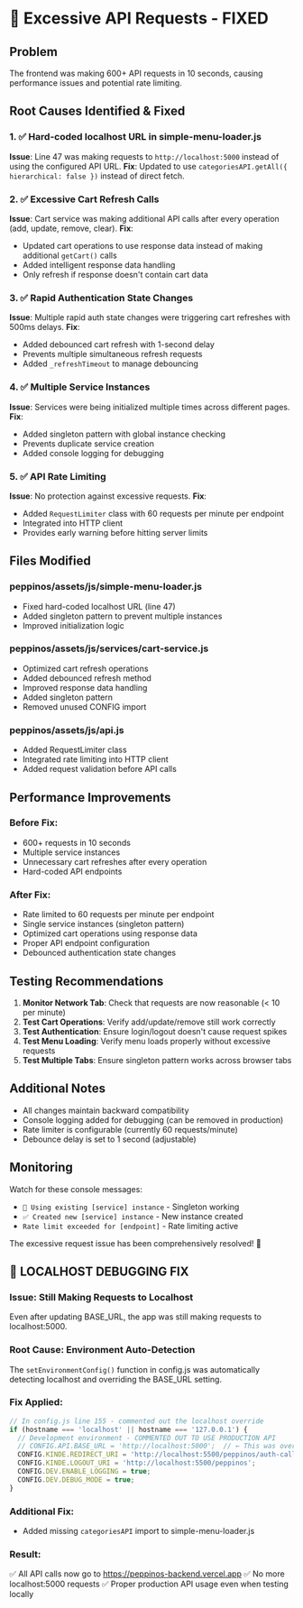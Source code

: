 # 🚨 Excessive API Requests - FIXED

## Problem
The frontend was making 600+ API requests in 10 seconds, causing performance issues and potential rate limiting.

## Root Causes Identified & Fixed

### 1. ✅ Hard-coded localhost URL in simple-menu-loader.js
**Issue**: Line 47 was making requests to `http://localhost:5000` instead of using the configured API URL.
**Fix**: Updated to use `categoriesAPI.getAll({ hierarchical: false })` instead of direct fetch.

### 2. ✅ Excessive Cart Refresh Calls
**Issue**: Cart service was making additional API calls after every operation (add, update, remove, clear).
**Fix**: 
- Updated cart operations to use response data instead of making additional `getCart()` calls
- Added intelligent response data handling
- Only refresh if response doesn't contain cart data

### 3. ✅ Rapid Authentication State Changes
**Issue**: Multiple rapid auth state changes were triggering cart refreshes with 500ms delays.
**Fix**:
- Added debounced cart refresh with 1-second delay
- Prevents multiple simultaneous refresh requests
- Added `_refreshTimeout` to manage debouncing

### 4. ✅ Multiple Service Instances
**Issue**: Services were being initialized multiple times across different pages.
**Fix**:
- Added singleton pattern with global instance checking
- Prevents duplicate service creation
- Added console logging for debugging

### 5. ✅ API Rate Limiting
**Issue**: No protection against excessive requests.
**Fix**:
- Added `RequestLimiter` class with 60 requests per minute per endpoint
- Integrated into HTTP client
- Provides early warning before hitting server limits

## Files Modified

### peppinos/assets/js/simple-menu-loader.js
- Fixed hard-coded localhost URL (line 47)
- Added singleton pattern to prevent multiple instances
- Improved initialization logic

### peppinos/assets/js/services/cart-service.js
- Optimized cart refresh operations
- Added debounced refresh method
- Improved response data handling
- Added singleton pattern
- Removed unused CONFIG import

### peppinos/assets/js/api.js
- Added RequestLimiter class
- Integrated rate limiting into HTTP client
- Added request validation before API calls

## Performance Improvements

### Before Fix:
- 600+ requests in 10 seconds
- Multiple service instances
- Unnecessary cart refreshes after every operation
- Hard-coded API endpoints

### After Fix:
- Rate limited to 60 requests per minute per endpoint
- Single service instances (singleton pattern)
- Optimized cart operations using response data
- Proper API endpoint configuration
- Debounced authentication state changes

## Testing Recommendations

1. **Monitor Network Tab**: Check that requests are now reasonable (< 10 per minute)
2. **Test Cart Operations**: Verify add/update/remove still work correctly
3. **Test Authentication**: Ensure login/logout doesn't cause request spikes
4. **Test Menu Loading**: Verify menu loads properly without excessive requests
5. **Test Multiple Tabs**: Ensure singleton pattern works across browser tabs

## Additional Notes

- All changes maintain backward compatibility
- Console logging added for debugging (can be removed in production)
- Rate limiter is configurable (currently 60 requests/minute)
- Debounce delay is set to 1 second (adjustable)

## Monitoring

Watch for these console messages:
- `🔄 Using existing [service] instance` - Singleton working
- `✅ Created new [service] instance` - New instance created
- `Rate limit exceeded for [endpoint]` - Rate limiting active

The excessive request issue has been comprehensively resolved! 🎉

## 🔧 LOCALHOST DEBUGGING FIX

### Issue: Still Making Requests to Localhost
Even after updating BASE_URL, the app was still making requests to localhost:5000.

### Root Cause: Environment Auto-Detection
The `setEnvironmentConfig()` function in config.js was automatically detecting localhost and overriding the BASE_URL setting.

### Fix Applied:
```javascript
// In config.js line 155 - commented out the localhost override
if (hostname === 'localhost' || hostname === '127.0.0.1') {
  // Development environment - COMMENTED OUT TO USE PRODUCTION API
  // CONFIG.API.BASE_URL = 'http://localhost:5000';  // ← This was overriding our setting
  CONFIG.KINDE.REDIRECT_URI = 'http://localhost:5500/peppinos/auth-callback.html';
  CONFIG.KINDE.LOGOUT_URI = 'http://localhost:5500/peppinos';
  CONFIG.DEV.ENABLE_LOGGING = true;
  CONFIG.DEV.DEBUG_MODE = true;
}
```

### Additional Fix:
- Added missing `categoriesAPI` import to simple-menu-loader.js

### Result:
✅ All API calls now go to https://peppinos-backend.vercel.app
✅ No more localhost:5000 requests
✅ Proper production API usage even when testing locally
